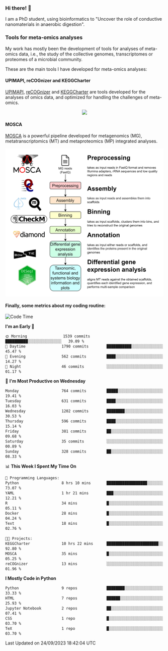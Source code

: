 ### Hi there! 👋

I am a PhD student, using bioinformatics to "Uncover the role of conductive nanomaterials in anaerobic digestion".

### Tools for meta-omics analyses

My work has mostly been the development of tools for analyses of meta-omics data, i.e., the study of the collective genomes, transcriptomes or proteomes of a microbial community.

These are the main tools I have developed for meta-omics analyses:

#### UPIMAPI, reCOGnizer and KEGGCharter

[UPIMAPI](https://github.com/iquasere/UPIMAPI), [reCOGnizer](https://github.com/iquasere/reCOGnizer) and [KEGGCharter](https://github.com/iquasere/KEGGCharter) are tools developed for the analyses of omics data, and optimized for handling the challenges of meta-omics.

<p align="center">
    <img src="assets/annotation_paper.png">
</p>

#### MOSCA

[MOSCA](https://github.com/iquasere/MOSCA) is a powerful pipeline developed for metagenomics (MG), metatranscriptomics (MT) and metaproteomics (MP) integrated analyses.

<p align="center">
    <img src="assets/mosca_workflow.png" align="center" width="700">
</p>


#### Finally, some metrics about my coding routine:

<!--START_SECTION:waka-->
![Code Time](http://img.shields.io/badge/Code%20Time-676%20hrs%2033%20mins-blue)

**I'm an Early 🐤** 

```text
🌞 Morning                1539 commits        ██████████░░░░░░░░░░░░░░░   39.09 % 
🌆 Daytime                1790 commits        ███████████░░░░░░░░░░░░░░   45.47 % 
🌃 Evening                562 commits         ████░░░░░░░░░░░░░░░░░░░░░   14.27 % 
🌙 Night                  46 commits          ░░░░░░░░░░░░░░░░░░░░░░░░░   01.17 % 
```
📅 **I'm Most Productive on Wednesday** 

```text
Monday                   764 commits         █████░░░░░░░░░░░░░░░░░░░░   19.41 % 
Tuesday                  631 commits         ████░░░░░░░░░░░░░░░░░░░░░   16.03 % 
Wednesday                1202 commits        ████████░░░░░░░░░░░░░░░░░   30.53 % 
Thursday                 596 commits         ████░░░░░░░░░░░░░░░░░░░░░   15.14 % 
Friday                   381 commits         ██░░░░░░░░░░░░░░░░░░░░░░░   09.68 % 
Saturday                 35 commits          ░░░░░░░░░░░░░░░░░░░░░░░░░   00.89 % 
Sunday                   328 commits         ██░░░░░░░░░░░░░░░░░░░░░░░   08.33 % 
```


📊 **This Week I Spent My Time On** 

```text
💬 Programming Languages: 
Python                   8 hrs 10 mins       ██████████████████░░░░░░░   73.07 % 
YAML                     1 hr 21 mins        ███░░░░░░░░░░░░░░░░░░░░░░   12.21 % 
R                        34 mins             █░░░░░░░░░░░░░░░░░░░░░░░░   05.11 % 
Docker                   28 mins             █░░░░░░░░░░░░░░░░░░░░░░░░   04.24 % 
Text                     18 mins             █░░░░░░░░░░░░░░░░░░░░░░░░   02.76 % 

🐱‍💻 Projects: 
KEGGCharter              10 hrs 22 mins      ███████████████████████░░   92.80 % 
MOSCA                    35 mins             █░░░░░░░░░░░░░░░░░░░░░░░░   05.25 % 
reCOGnizer               13 mins             ░░░░░░░░░░░░░░░░░░░░░░░░░   01.96 % 
```

**I Mostly Code in Python** 

```text
Python                   9 repos             ████████░░░░░░░░░░░░░░░░░   33.33 % 
HTML                     7 repos             ██████░░░░░░░░░░░░░░░░░░░   25.93 % 
Jupyter Notebook         2 repos             ██░░░░░░░░░░░░░░░░░░░░░░░   07.41 % 
CSS                      1 repo              █░░░░░░░░░░░░░░░░░░░░░░░░   03.70 % 
TeX                      1 repo              █░░░░░░░░░░░░░░░░░░░░░░░░   03.70 % 
```




 Last Updated on 24/09/2023 18:42:04 UTC
<!--END_SECTION:waka-->
